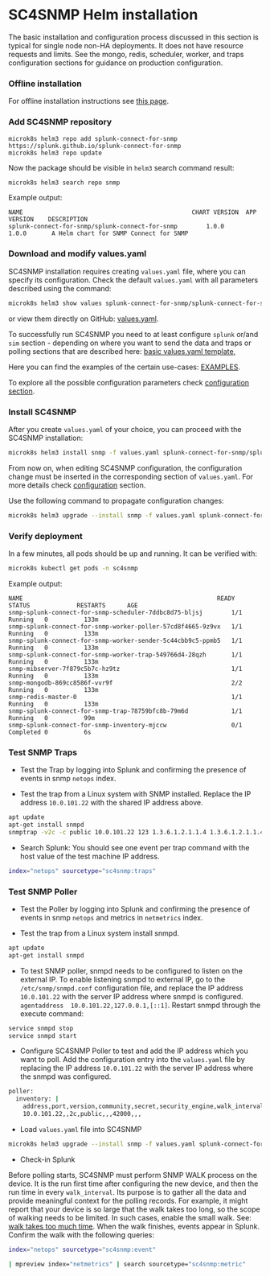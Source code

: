# SC4SNMP Helm installation

The basic installation and configuration process discussed in this section is typical 
for single node non-HA deployments. It does not have resource requests and limits.
See the mongo, redis, scheduler, worker, and traps configuration sections for guidance
on production configuration.

### Offline installation

For offline installation instructions see [this page](../offlineinstallation/offline-sc4snmp.md).

### Add SC4SNMP repository
```
microk8s helm3 repo add splunk-connect-for-snmp https://splunk.github.io/splunk-connect-for-snmp
microk8s helm3 repo update
```
Now the package should be visible in `helm3` search command result:
``` bash
microk8s helm3 search repo snmp
```
Example output:
``` 
NAME                                               CHART VERSION  APP VERSION    DESCRIPTION                           
splunk-connect-for-snmp/splunk-connect-for-snmp        1.0.0        1.0.0       A Helm chart for SNMP Connect for SNMP
```

### Download and modify values.yaml

SC4SNMP installation requires creating `values.yaml` file, where you can specify its configuration.
Check the default `values.yaml` with all parameters described using the command:

```bash
microk8s helm3 show values splunk-connect-for-snmp/splunk-connect-for-snmp 
```

or view them directly on GitHub: [values.yaml](https://github.com/splunk/splunk-connect-for-snmp/blob/main/charts/splunk-connect-for-snmp/values.yaml).

To successfully run SC4SNMP you need to at least configure `splunk` or/and `sim` section - depending on where you want 
to send the data and traps or polling sections that are described here: [basic values.yaml template](https://github.com/splunk/splunk-connect-for-snmp/tree/main/examples/basic_template.md),

Here you can find the examples of the certain use-cases: [EXAMPLES](https://github.com/splunk/splunk-connect-for-snmp/tree/main/examples).

To explore all the possible configuration parameters check [configuration section](../configuration).

### Install SC4SNMP
After you create `values.yaml` of your choice, you can proceed with the SC4SNMP installation:

``` bash
microk8s helm3 install snmp -f values.yaml splunk-connect-for-snmp/splunk-connect-for-snmp --namespace=sc4snmp --create-namespace
```

From now on, when editing SC4SNMP configuration, the configuration change must be
inserted in the corresponding section of `values.yaml`. For more details check [configuration](../configuration/deployment-configuration.md) section.

Use the following command to propagate configuration changes:
``` bash
microk8s helm3 upgrade --install snmp -f values.yaml splunk-connect-for-snmp/splunk-connect-for-snmp --namespace=sc4snmp --create-namespace
```

### Verify deployment
In a few minutes, all pods should be up and running. It can be verified with:
``` bash
microk8s kubectl get pods -n sc4snmp
```
Example output:
``` 
NAME                                                      READY   STATUS             RESTARTS      AGE
snmp-splunk-connect-for-snmp-scheduler-7ddbc8d75-bljsj        1/1     Running   0          133m
snmp-splunk-connect-for-snmp-worker-poller-57cd8f4665-9z9vx   1/1     Running   0          133m
snmp-splunk-connect-for-snmp-worker-sender-5c44cbb9c5-ppmb5   1/1     Running   0          133m
snmp-splunk-connect-for-snmp-worker-trap-549766d4-28qzh       1/1     Running   0          133m
snmp-mibserver-7f879c5b7c-hz9tz                               1/1     Running   0          133m
snmp-mongodb-869cc8586f-vvr9f                                 2/2     Running   0          133m
snmp-redis-master-0                                           1/1     Running   0          133m
snmp-splunk-connect-for-snmp-trap-78759bfc8b-79m6d            1/1     Running   0          99m
snmp-splunk-connect-for-snmp-inventory-mjccw                  0/1     Completed 0          6s
```

### Test SNMP Traps
- Test the Trap by logging into Splunk and confirming the presence of events
    in snmp `netops` index.

-   Test the trap from a Linux system with SNMP installed. Replace the IP address 
    `10.0.101.22` with the shared IP address above.

``` bash
apt update
apt-get install snmpd
snmptrap -v2c -c public 10.0.101.22 123 1.3.6.1.2.1.1.4 1.3.6.1.2.1.1.4 s test
```

-   Search Splunk: You should see one event per trap command with the host value of the
    test machine IP address.

``` bash
index="netops" sourcetype="sc4snmp:traps"
```

### Test SNMP Poller
- Test the Poller by logging into Splunk and confirming the presence of events
    in snmp `netops` and metrics in `netmetrics` index.

- Test the trap from a Linux system install snmpd.
    
``` bash
apt update
apt-get install snmpd
```

- To test SNMP poller, snmpd needs to be configured to listen on the external IP. To enable listening snmpd to external IP, go to the `/etc/snmp/snmpd.conf` configuration file, and replace the IP address `10.0.101.22` with the server IP address where snmpd is configured.
`agentaddress  10.0.101.22,127.0.0.1,[::1]`. Restart snmpd through the execute command:
``` bash
service snmpd stop
service snmpd start
```

- Configure SC4SNMP Poller to test and add the IP address which you want to poll. Add the configuration entry into the `values.yaml` file by 
replacing the IP address `10.0.101.22` with the server IP address where the snmpd was configured.
``` bash
poller:
  inventory: |
    address,port,version,community,secret,security_engine,walk_interval,profiles,smart_profiles,delete
    10.0.101.22,,2c,public,,,42000,,,
```

- Load `values.yaml` file into SC4SNMP

``` bash
microk8s helm3 upgrade --install snmp -f values.yaml splunk-connect-for-snmp/splunk-connect-for-snmp --namespace=sc4snmp --create-namespace
```

-   Check-in Splunk
 
Before polling starts, SC4SNMP must perform SNMP WALK process on the device. It is the run first time after configuring the new device, and then the run time in every `walk_interval`. 
Its purpose is to gather all the data and provide meaningful context for the polling records. For example, it might report that your device is so large that the walk takes too long, so the scope of walking needs to be limited.
In such cases, enable the small walk. See: [walk takes too much time](../../bestpractices/#walking-a-device-takes-too-much-time).
When the walk finishes, events appear in Splunk. Confirm the walk with the following queries:

``` bash
index="netops" sourcetype="sc4snmp:event"
```

``` bash
| mpreview index="netmetrics" | search sourcetype="sc4snmp:metric"
```

